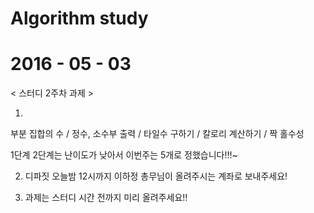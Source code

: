 # Algorithm study
# 2016 - 05 - 03

< 스터디 2주차 과제 >

1.
부분 집합의 수 / 정수, 소수부 출력 /
타일수 구하기 / 칼로리 계산하기 / 짝 홀수성

1단계 2단계는 난이도가 낮아서 이번주는 5개로 정했습니다!!!~

2. 디파짓 오늘밤 12시까지 
   이하정 총무님이 올려주시는 계좌로 
   보내주세요!

3. 과제는 스터디 시간 전까지 미리 올려주세요!! 
